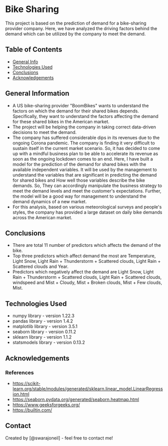 # Bike Sharing
This project is based on the prediction of demand for a bike-sharing provider company. Here, we have analyzed the driving factors behind the demand which can be utilized by the company to meet the demand.


## Table of Contents
* [General Info](#general-information)
* [Technologies Used](#technologies-used)
* [Conclusions](#conclusions)
* [Acknowledgements](#acknowledgements)

<!-- You can include any other section that is pertinent to your problem -->

## General Information
- A US bike-sharing provider "BoomBikes" wants to understand the factors on which the demand for their shared bikes depends. Specifically, they want to understand the factors affecting the demand for these shared bikes in the American market.
- The project will be helping the company in taking correct data-driven decisions to meet the demand.
- The company has suffered considerable dips in its revenues due to the ongoing Corona pandemic. The company is finding it very difficult to sustain itself in the current market scenario. So, it has decided to come up with a mindful business plan to be able to accelerate its revenue as soon as the ongoing lockdown comes to an end. Here,  I have built a model for the prediction of the demand for shared bikes with the available independent variables. It will be used by the management to understand the variables that are significant in predicting the demand for shared bikes and How well those variables describe the bike demands. So, They can accordingly manipulate the business strategy to meet the demand levels and meet the customer's expectations. Further, the model will be a good way for management to understand the demand dynamics of a new market. 
- For this analysis, based on various meteorological surveys and people's styles, the company has provided a large dataset on daily bike demands across the American market. 



<!-- You don't have to answer all the questions - just the ones relevant to your project. -->

## Conclusions
- There are total 11 number of predictors which affects the demand of the bike.
- Top three predictors which affect demand the most are Temperature, Light Snow, Light Rain + Thunderstorm + Scattered clouds, Light Rain + Scattered clouds and Year.
- Predictors which negatively affect the demand are Light Snow, Light Rain + Thunderstorm + Scattered clouds, Light Rain + Scattered clouds, windspeed and Mist + Cloudy, Mist + Broken clouds, Mist + Few clouds, Mist.

<!-- You don't have to answer all the questions - just the ones relevant to your project. -->


## Technologies Used
- numpy library - version 1.22.3
- pandas library - version 1.4.2
- matplotlib library - version 3.5.1
- seaborn library - version 0.11.2
- sklearn library - version 1.1.2
- statsmodels library - version 0.13.2

<!-- As the libraries versions keep on changing, it is recommended to mention the version of library used in this project -->

## Acknowledgements
### References
- https://scikit-learn.org/stable/modules/generated/sklearn.linear_model.LinearRegression.html
- https://seaborn.pydata.org/generated/seaborn.heatmap.html
- https://www.geeksforgeeks.org/
- https://builtin.com/



## Contact
Created by [@swarajoneil] - feel free to contact me!


<!-- Optional -->
<!-- ## License -->
<!-- This project is open source and available under the [... License](). -->

<!-- You don't have to include all sections - just the one's relevant to your project -->
